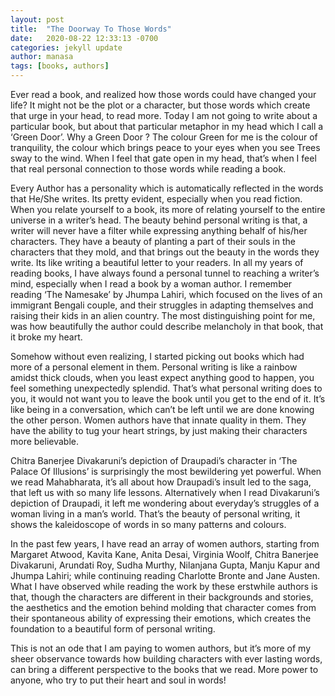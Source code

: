 ```yaml
---
layout: post
title:  "The Doorway To Those Words"
date:   2020-08-22 12:33:13 -0700
categories: jekyll update
author: manasa
tags: [books, authors]
---
```


Ever read a book, and realized how those words could have changed your life? It might not be the plot or a character, but those words which create that urge in your head, to read more. Today I am not going to write about a particular book, but about that particular metaphor in my head which I call a  ‘Green Door’.
Why a Green Door ?
The colour Green for me is the colour of tranquility, the colour which brings peace to your eyes when you see Trees sway to the wind. When I feel that gate open in my head, that’s when I feel that real personal connection to those words while reading a book.

Every Author has a personality which is automatically reflected in the words that He/She writes. Its pretty evident, especially when you read fiction. When you relate yourself to a book, its more of relating yourself to the entire universe in a writer’s head. The beauty behind personal writing is that, a writer will never have a filter while expressing anything behalf of his/her characters. They have a beauty of planting a part of their souls in the characters that they mold, and that brings out the beauty in the words they write.
Its like writing a beautiful letter to your readers.
In all my years of reading books, I have always found a personal tunnel to reaching a writer’s mind, especially when I read a book by a woman author. I remember reading ‘The Namesake’ by Jhumpa Lahiri, which focused on the lives of an immigrant Bengali couple, and their struggles in adapting themselves and raising their kids in an alien country. The most distinguishing point for me, was how beautifully the author could describe melancholy in that book, that it broke my heart.

Somehow without even realizing, I started picking out books which had more of a personal element in them. Personal writing is like a rainbow amidst thick clouds, when you least expect anything good to happen, you feel something unexpectedly splendid. That’s what personal writing does to you, it would not want you to leave the book until you get to the end of it. It’s like being in a conversation, which can’t be left until we are done knowing the other person. Women authors have that innate quality in them. They have the ability to tug your heart strings, by just making their characters more believable.

Chitra Banerjee Divakaruni’s depiction of Draupadi’s character in ‘The Palace Of Illusions’ is surprisingly the most bewildering yet powerful. When we read Mahabharata, it’s all about how Draupadi’s insult led to the saga, that left us with so many life lessons. Alternatively when I read Divakaruni’s depiction of Draupadi, it left me wondering about everyday’s struggles of a woman living in a man’s world. That’s the beauty of personal writing, it shows the kaleidoscope of words in so many patterns and colours.

In the past few years, I have read an array of women authors, starting from Margaret Atwood, Kavita Kane, Anita Desai, Virginia Woolf, Chitra Banerjee Divakaruni, Arundati Roy, Sudha Murthy, Nilanjana Gupta, Manju Kapur and Jhumpa Lahiri; while continuing reading Charlotte Bronte and Jane Austen. What I have observed while reading the work by these erstwhile authors is that, though the characters are different in their backgrounds and stories, the aesthetics and the emotion behind molding that character comes from their spontaneous ability of expressing their emotions, which creates the foundation to a beautiful form of personal writing.

This is not an ode that I am paying to women authors, but it’s more of my sheer observance towards how building characters with ever lasting words, can bring a different perspective to the books that we read.
More power to anyone, who try to put their heart and soul in words!
